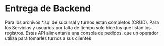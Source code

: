 # Entrega de Backend
Para los archivos *.sql de sucursal y turnos estan completos (CRUD). Para los Servicios y usuarios por falta de tiempo solo hice los que listan los registros.
Estas API alimentan a una consola de pedidos, que un operador utiliza para tomarles turnos a sus clientes
